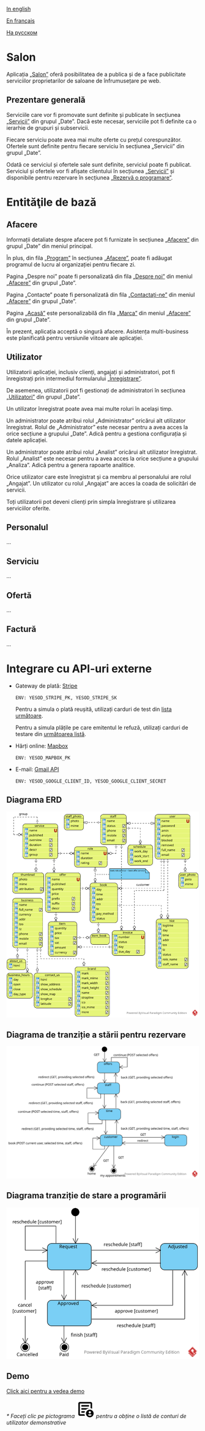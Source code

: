 
[In english](https://github.com/ciukstar/salon/blob/master/README.md)  

[En français](https://github.com/ciukstar/salon/blob/master/README.fr.md)  

[На русском](https://github.com/ciukstar/salon/blob/master/README.ru.md)

# Salon

Aplicația [„Salon”](https://salonro-w3cpovaqka-de.a.run.app) oferă posibilitatea de a publica și de a face publicitate serviciilor proprietarilor de saloane de înfrumusețare pe web.

## Prezentare generală

Serviciile care vor fi promovate sunt definite și publicate în secțiunea [„Servicii”](https://salonro-w3cpovaqka-de.a.run.app/admin/services) din grupul „Date”. Dacă este necesar, serviciile pot fi definite ca o ierarhie de grupuri și subservicii.

Fiecare serviciu poate avea mai multe oferte cu prețul corespunzător. Ofertele sunt definite pentru fiecare serviciu în secțiunea „Servicii” din grupul „Date”.

Odată ce serviciul și ofertele sale sunt definite, serviciul poate fi publicat. Serviciul și ofertele vor fi afișate clientului în secțiunea [„Servicii”](https://salonro-w3cpovaqka-de.a.run.app/services) și disponibile pentru rezervare în secțiunea [„Rezervă o programare”](https://salonro-w3cpovaqka-de.a.run.app/book).

# Entităţile de bază

## Afacere

Informații detaliate despre afacere pot fi furnizate în secțiunea [„Afacere”](https://salonro-w3cpovaqka-de.a.run.app/admin/business) din grupul „Date” din meniul principal.

În plus, din fila [„Program”](https://salonro-w3cpovaqka-de.a.run.app/admin/business/1/hours) în secțiunea [„Afacere”](https://salonro-w3cpovaqka-de.a.run.app/admin/business), poate fi adăugat programul de lucru al organizației pentru fiecare zi.

Pagina „Despre noi” poate fi personalizată din fila [„Despre noi”](https://salonro-w3cpovaqka-de.a.run.app/admin/about/business/1) din meniul [„Afacere”](https://salonro-w3cpovaqka-de.a.run.app/admin/business) din grupul „Date”.

Pagina „Contacte” poate fi personalizată din fila [„Contactați-ne”](https://salonro-w3cpovaqka-de.a.run.app/admin/contact/business/1) din meniul [„Afacere”](https://salonro-w3cpovaqka-de.a.run.app/admin/business) din grupul „Date”.

Pagina [„Acasă”](https://salon-w3cpovaqka-de.a.run.app) este personalizabilă din fila [„Marca”](https://salon-w3cpovaqka-de.a.run.app/admin/business/1/brand) din meniul [„Afacere”](https://salon-w3cpovaqka-de.a.run.app/admin/business) din grupul „Date”.

În prezent, aplicația acceptă o singură afacere. Asistența multi-business este planificată pentru versiunile viitoare ale aplicației.

## Utilizator

Utilizatorii aplicației, inclusiv clienți, angajați și administratori, pot fi înregistrați prin intermediul formularului [„Înregistrare”](https://salonro-w3cpovaqka-de.a.run.app/account).

De asemenea, utilizatorii pot fi gestionați de administratori în secțiunea [„Utilizatori”](https://salonro-w3cpovaqka-de.a.run.app/admin/users) din grupul „Date”.

Un utilizator înregistrat poate avea mai multe roluri în același timp.

Un administrator poate atribui rolul „Administrator” oricărui alt utilizator înregistrat. Rolul de „Administrator” este necesar pentru a avea acces la orice secțiune a grupului „Date”. Adică pentru a gestiona configurația și datele aplicației.

Un administrator poate atribui rolul „Analist” oricărui alt utilizator înregistrat. Rolul „Analist” este necesar pentru a avea acces la orice secțiune a grupului „Analiza”. Adică pentru a genera rapoarte analitice.

Orice utilizator care este înregistrat și ca membru al personalului are rolul „Angajat”. Un utilizator cu rolul „Angajat” are acces la coada de solicitări de servicii.

Toți utilizatorii pot deveni clienți prin simpla înregistrare și utilizarea serviciilor oferite.

## Personalul
...

## Serviciu
...

## Ofertă
...

## Factură
...

# Integrare cu API-uri externe
* Gateway de plată: [Stripe](https://stripe.com/)
  ```
  ENV: YESOD_STRIPE_PK, YESOD_STRIPE_SK
  ```

  Pentru a simula o plată reușită, utilizați carduri de test din [lista următoare](https://stripe.com/docs/testing?testing-method=card-numbers#cards).

  Pentru a simula plățile pe care emitentul le refuză, utilizați carduri de testare din [următoarea listă](https://stripe.com/docs/testing?testing-method=card-numbers#declined-payments).

* Hărți online: [Mapbox](https://www.mapbox.com/)
  ```
  ENV: YESOD_MAPBOX_PK
  ```

* E-mail: [Gmail API](https://developers.google.com/gmail/api/guides)
  ```
  ENV: YESOD_GOOGLE_CLIENT_ID, YESOD_GOOGLE_CLIENT_SECRET
  ```


## Diagrama ERD

![Diagrama Entitate-Relație](static/img/Salon-ERD.svg)

## Diagrama de tranziție a stării pentru rezervare

![Diagrama de tranziție a stării pentru rezervare](static/img/Booking-State-Diagram.svg)

## Diagrama tranziție de stare a programării

![Diagrama tranziție de stare a programării](static/img/Appointment-State-Transition.svg)

## Demo

[Click aici pentru a vedea demo](https://salonro-w3cpovaqka-de.a.run.app)

_* Faceți clic pe pictograma [![Demography icon](static/img/demography_FILL0_wght400_GRAD0_opsz24.svg)](https://salonro-w3cpovaqka-de.a.run.app/auth/login) pentru a obține o listă de conturi de utilizator demonstrative_
